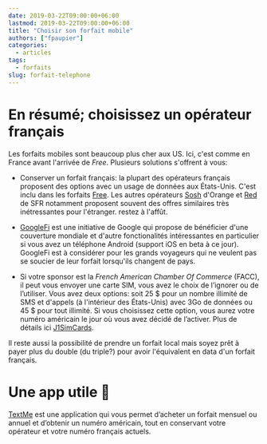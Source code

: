 ```yaml
---
date: 2019-03-22T09:00:00+06:00
lastmod: 2019-03-22T09:00:00+06:00
title: "Choisir son forfait mobile"
authors: ["fpaupier"]
categories:
  - articles
tags:
  - forfaits
slug: forfait-telephone
---
```


# En résumé; choisissez un opérateur français
 
Les forfaits mobiles sont beaucoup plus cher aux US. Ici, c'est comme en France avant l'arrivée de _Free_. Plusieurs solutions s'offrent à vous:

- Conserver un forfait français: la plupart des opérateurs français proposent des options avec un usage de données aux États-Unis. C'est inclu dans les forfaits [Free](http://mobile.free.fr/). Les autres opérateurs [Sosh](https://shop.sosh.fr/mobile/forfaits-mobiles) d'Orange et [Red](https://www.red-by-sfr.fr/forfaits-mobiles/) de SFR notamment proposent souvent des offres similaires très inétressantes pour l'étranger. restez à l'affût.

- [GoogleFi](https://fi.google.com/about/) est une initiative de Google qui propose de bénéficier d'une couverture mondiale et d'autre fonctionalités intéressantes en particulier si vous avez un téléphone Android (support iOS en beta à ce jour). GoogleFi est à considérer pour les grands voyageurs qui ne veulent pas se soucier de leur forfait lorsqu'ils changent de pays.

- Si votre sponsor est la _French American Chamber Of Commerce_ (FACC), il peut vous envoyer une carte SIM, vous avez le choix de l’ignorer ou de l’utiliser. Vous avez deux options: soit 25 $ pour un nombre illimité de SMS et d'appels (à l'intérieur des États-Unis) avec 3Go de données ou 45 $ pour tout illimité. Si vous choisissez cette option, vous aurez votre numéro américain le jour où vous avez décidé de l’activer. Plus de détails ici [J1SimCards](https://www.j1simcards.com/).

Il reste aussi la possibilité de prendre un forfait local mais soyez prêt à payer plus du double (du triple?) pour avoir l'équivalent en data d'un forfait français.

# Une app utile :iphone:
[TextMe](https://go-text.me/) est une application qui vous permet d’acheter un forfait mensuel ou annuel et d’obtenir un numéro américain, tout en conservant votre opérateur et votre numéro français actuels.